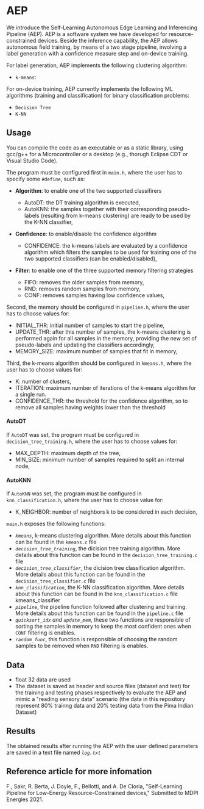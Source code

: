 # AEP
We introduce the Self-Learning Autonomous Edge Learning and Inferencing Pipeline (AEP). AEP is a software system we have developed for resource-constrained devices. Beside the inference capability, the AEP allows autonomous field training, by means of a two stage pipeline, involving a label generation with a confidence measure step and on-device training.

For label generation, AEP implements the following clustering algorithm:

- `k-means`: 

For on-device training, AEP currently implements the following ML algorithms (training and classification) for binary classification problems:

- `Decision Tree`
- `K-NN`

## Usage

You can compile the code as an executable or as a static library, using gcc/g++ for a Microcontroller or a desktop (e.g., thorugh Eclipse CDT or Visual Studio Code).

The program must be configured first in `main.h`, where the user has to specify some `#define`, such as:
- **Algorithm**: to enable one of the two supported classifirers
  * AutoDT: the DT training algorithm is executed,
  * AutoKNN: the samples together with their corresponding pseudo-labels (resulting from k-means clustering) are ready to be used by the K-NN classifier,

- **Confidence**: to enable/disable the confidence algorithm
  * CONFIDENCE: the k-means labels are evaluated by a confidence algorithm which filters the samples to be used for training one of the two supported classifiers (can be enabled/disabled),

- **Filter**: to enable one of the three supported memory filtering strategies
  * FIFO: removes the older samples from memory,
  * RND: removes random samples from memory, 
  * CONF: removes samples having low confidence values, 

Second, the memory should be configured in `pipeline.h`, where the user has to choose values for:
  * INITIAL_THR: initial number of samples to start the pipeline,
  * UPDATE_THR: after this number of samples, the k-means clustering is performed again for all samples in the memory, providing the new set of pseudo-labels and updating the classifiers accordingly,
  * MEMORY_SIZE: maximum number of samples that fit in memory,

Third, the k-means algorithm should be configured in `kmeans.h`, where the user has to choose values for:
  * K: number of clusters,
  * ITERATION: maximum number of iterations of the k-means algorithm for a single run.
  * CONFIDENCE_THR: the threshold for the confidence algorithm, so to remove all samples having weights lower than the threshold

#### AutoDT
 If `AutoDT` was set, the program must be configured in `decision_tree_training.h`, where the user has to choose values for:
   * MAX_DEPTH: maximum depth of the tree,
   * MIN_SIZE: minimum number of samples required to split an internal node,

#### AutoKNN
 If `AutoKNN` was set, the program must be configured in `knn_classification.h`, where the user has to choose value for:
   * K_NEIGHBOR: number of neighbors k to be considered in each decision,

`main.h` exposes the following functions:
- *`kmeans`*, k-means clustering algorithm. More details about this function can be found in the `kmeans.c` file
- *`decision_tree_training`*, the dicision tree training algorithm. More details about this function can be found in the `decision_tree_training.c` file
- *`decision_tree_classifier`*, the dicision tree classification algorithm. More details about this function can be found in the `decision_tree_classifier.c` file
- *`knn_classification`*, the K-NN classification algorithm. More details about this function can be found in the `knn_classification.c` file
kmeans_classifier
- *`pipeline`*, the pipeline function followed after clustering and training. More details about this function can be found in the `pipeline.c` file
- *`quicksort_idx` and `update_mem`*, these two functions are responsible of sorting the samples in memory to keep the most confident ones when `CONF` filtering is enables.
- *`random_func`*, this function is responsible of choosing the random samples to be removed when `RND` filtering is enables.

## Data
* float 32 data are used
* The dataset is saved as header and source files (dataset and test) for the training and testing phases respectively to evaluate the AEP and mimic a "reading sensory data" scenario (the data in this repository represent 80% trainng data and 20% testing data from the Pima Indian Dataset)

## Results
The obtained results after running the AEP with the user defined parameters are saved in a text file named *`log.txt`*

## Reference article for more infomation
F., Sakr, R. Berta, J. Doyle, F., Bellotti, and A. De Cloria, "Self-Learning Pipeline for Low-Energy Resource-Constrained devices," Submitted to MDPI Energies 2021.
